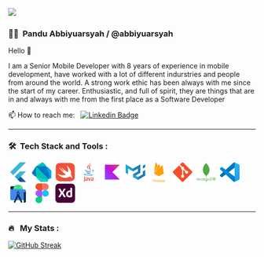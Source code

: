 
<img src="https://media.giphy.com/media/v1.Y2lkPTc5MGI3NjExNjU1MTk4ZTczMTU4NTBlYjMzZDliOGUwMjI3ZTBiNDM4ZWZkZjZjMCZlcD12MV9pbnRlcm5hbF9naWZzX2dpZklkJmN0PXM/fkZukR450RQ1qnGaq9/giphy.gif" width="100"/>

### :man_technologist: &nbsp;Pandu Abbiyuarsyah / @abbiyuarsyah

Hello 👋

I am a Senior Mobile Developer with 8 years of experience in mobile development, have worked with a lot of different indurstries and people from around the world. A strong work ethic has been always with me since the start of my career. Enthusiastic, and full of spirit, they are things that are in and always with me from the first place as a Software Developer

📫 How to reach me: &nbsp; [![Linkedin Badge](https://img.shields.io/badge/-abbiyuarsyah-blue?style=flat&logo=Linkedin&logoColor=white)](https://www.linkedin.com/in/pandu-abbiyuarsyah)

---

### 🛠 &nbsp;Tech Stack and Tools :

<p>
<img src="https://github.com/devicons/devicon/blob/master/icons/flutter/flutter-original.svg" title="Flutter" alt="Flutter" width="40" height="40"/>&nbsp;
<img src="https://github.com/devicons/devicon/blob/master/icons/dart/dart-original.svg" title="Flutter" alt="Flutter" width="40" height="40"/>&nbsp;
<img src="https://github.com/devicons/devicon/blob/master/icons/swift/swift-original.svg" title="Flutter" alt="Flutter" width="40" height="40"/>&nbsp;
<img src="https://github.com/devicons/devicon/blob/master/icons/java/java-original-wordmark.svg" title="Java" alt="Java" width="40" height="40"/>&nbsp;
<img src="https://github.com/devicons/devicon/blob/master/icons/kotlin/kotlin-original.svg" title="Flutter" alt="Flutter" width="40" height="40"/>&nbsp;
<img src="https://github.com/devicons/devicon/blob/master/icons/materialui/materialui-original.svg" title="Material UI" alt="Material UI" width="40" height="40"/>&nbsp;
<img src="https://github.com/devicons/devicon/blob/master/icons/firebase/firebase-plain-wordmark.svg" title="Firebase" alt="Firebase" width="40" height="40"/>&nbsp;
<img src="https://github.com/devicons/devicon/blob/master/icons/git/git-original.svg" title="Git" **alt="Git" width="40" height="40"/>&nbsp;
<img src="https://github.com/devicons/devicon/blob/master/icons/mongodb/mongodb-plain-wordmark.svg" title="Git" **alt="Git" width="40" height="40"/>&nbsp;
<img src="https://github.com/devicons/devicon/blob/master/icons/vscode/vscode-original.svg" title="VS Code" alt="VS Code" width="40" height="40"/>&nbsp; 
<img src="https://github.com/devicons/devicon/blob/master/icons/androidstudio/androidstudio-original.svg" title="Android Studio" alt="Android Studio" width="40" height="40"/>&nbsp; 
<img src="https://github.com/devicons/devicon/blob/master/icons/figma/figma-original.svg" title="Figma" alt="Figma" width="40" height="40"/>&nbsp; 
<img src="https://github.com/devicons/devicon/blob/master/icons/xd/xd-plain.svg" title="Adobe XD" alt="Adobe XD" width="40" height="40"/>&nbsp; 
</p>

---

### 🔥 &nbsp; My Stats :
[![GitHub Streak](http://github-readme-streak-stats.herokuapp.com?user=abbiyuarsyah&theme=dark&background=000000)](https://git.io/streak-stats)
